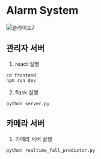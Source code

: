 # Alarm System

![슬라이드7](https://github.com/EunJiKim02/Fall-Prevention-System-Based-on-Deep-Learning/assets/87495422/58b40905-bb86-4198-97a0-98de5c42c9be)

## 관리자 서버

1. react 실행

```
cd frontend
npm run dev
```

2. flask 실행

```
python server.py
```


## 카메라 서버
1. 카메라 서버 실행
   
```
python realtime_fall_predictor.py
```
